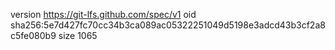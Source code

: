 version https://git-lfs.github.com/spec/v1
oid sha256:5e7d427fc70cc34b3ca089ac05322251049d5198e3adcd43b3cf2a8c5fe080b9
size 1065
